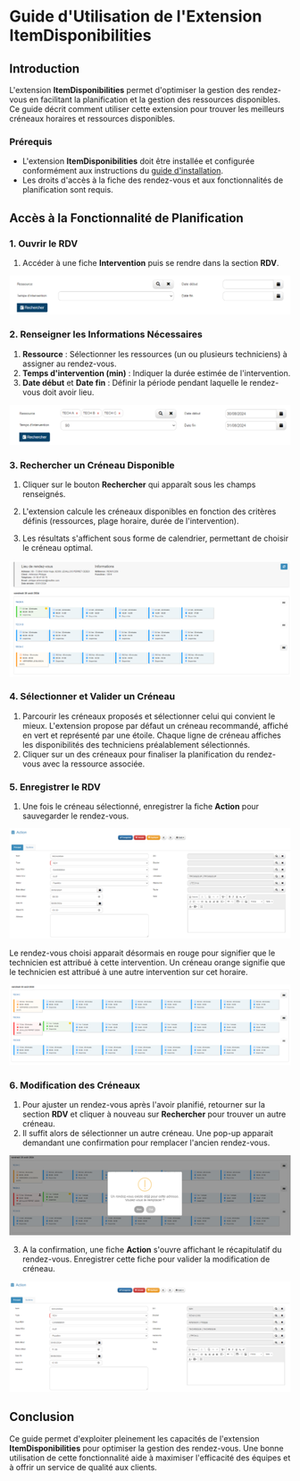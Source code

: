 # Guide d'Utilisation de l'Extension ItemDisponibilities

## Introduction

L'extension **ItemDisponibilities** permet d'optimiser la gestion des rendez-vous en facilitant la planification et la gestion des ressources disponibles. Ce guide décrit comment utiliser cette extension pour trouver les meilleurs créneaux horaires et ressources disponibles.

### Prérequis
- L'extension **ItemDisponibilities** doit être installée et configurée conformément aux instructions du [guide d'installation](lien_vers_la_doc_d'installation).
- Les droits d'accès à la fiche des rendez-vous et aux fonctionnalités de planification sont requis.

## Accès à la Fonctionnalité de Planification

### 1. Ouvrir le RDV

1. Accéder à une fiche **Intervention** puis se rendre dans la section **RDV**.

![image](images/image1.png)

### 2. Renseigner les Informations Nécessaires

1. **Ressource** : Sélectionner les ressources (un ou plusieurs techniciens) à assigner au rendez-vous.
2. **Temps d'intervention (min)** : Indiquer la durée estimée de l'intervention.
3. **Date début** et **Date fin** : Définir la période pendant laquelle le rendez-vous doit avoir lieu.

![image](images/image2.png)

### 3. Rechercher un Créneau Disponible

1. Cliquer sur le bouton **Rechercher** qui apparaît sous les champs renseignés.

2. L'extension calcule les créneaux disponibles en fonction des critères définis (ressources, plage horaire, durée de l'intervention).

3. Les résultats s'affichent sous forme de calendrier, permettant de choisir le créneau optimal.

![image](images/image3.png)

### 4. Sélectionner et Valider un Créneau

1. Parcourir les créneaux proposés et sélectionner celui qui convient le mieux. L'extension propose par défaut un créneau recommandé, affiché en vert et représenté par une étoile. 
Chaque ligne de créneau affiches les disponibilités des techniciens préalablement sélectionnés.
2. Cliquer sur un des créneaux pour finaliser la planification du rendez-vous avec la ressource associée.

### 5. Enregistrer le RDV

1. Une fois le créneau sélectionné, enregistrer la fiche **Action** pour sauvegarder le rendez-vous.

![image](images/image4.png)

Le rendez-vous choisi apparait désormais en rouge pour signifier que le technicien est attribué à cette intervention.
Un créneau orange signifie que le technicien est attribué à une autre intervention sur cet horaire.

![image](images/image5.png)

### 6. Modification des Créneaux

1. Pour ajuster un rendez-vous après l'avoir planifié, retourner sur la section **RDV** et cliquer à nouveau sur **Rechercher** pour trouver un autre créneau.
2. Il suffit alors de sélectionner un autre créneau. Une pop-up apparait demandant une confirmation pour remplacer l'ancien rendez-vous.
   
![image](images/image6.png)

3. A la confirmation, une fiche **Action** s'ouvre affichant le récapitulatif du rendez-vous. Enregistrer cette fiche pour valider la modification de créneau.

![image](images/image7.png)

## Conclusion

Ce guide permet d'exploiter pleinement les capacités de l'extension **ItemDisponibilities** pour optimiser la gestion des rendez-vous. Une bonne utilisation de cette fonctionnalité aide à maximiser l'efficacité des équipes et à offrir un service de qualité aux clients.
